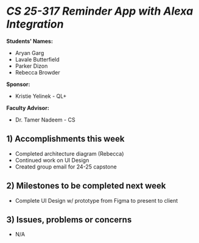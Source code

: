 # *CS 25-317 Reminder App with Alexa Integration*

**Students' Names:**
- Aryan Garg
- Lavale Butterfield
- Parker Dizon
- Rebecca Browder

**Sponsor:**
- Kristie Yelinek - QL+

**Faculty Advisor:**
- Dr. Tamer Nadeem - CS

## 1) Accomplishments this week ##
   - Completed architecture diagram (Rebecca)
   - Continued work on UI Design
   - Created group email for 24-25 capstone

## 2) Milestones to be completed next week ##
   - Complete UI Design w/ prototype from Figma to present to client

## 3) Issues, problems or concerns ##
   - N/A